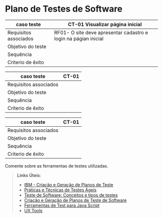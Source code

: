 # Plano de Testes de Software

|caso teste           | CT-01 Visualizar página inicial                                |                     
|---------------------|----------------------------------------------------------------|
|Requisitos associados| RF01- O site deve apresentar cadastro e login na págian inicial|                          
|Objetivo do teste    |                                                                |
|Sequência            |                                                                |
| Criterio de êxito   |                                                                |


|caso teste           | CT-01                     |
|---------------------|---------------------------|
|Requisitos associados|                           |
|Objetivo do teste    |                           |
|Sequência            |                           |
| Criterio de êxito   |                           |


|caso teste           | CT-01                     |
|---------------------|---------------------------|
|Requisitos associados|                           |
|Objetivo do teste    |                           |
|Sequência            |                           |
| Criterio de êxito   |                           |

Comente sobre as ferramentas de testes utilizadas.
 
> **Links Úteis**:
> - [IBM - Criação e Geração de Planos de Teste](https://www.ibm.com/developerworks/br/local/rational/criacao_geracao_planos_testes_software/index.html)
> - [Práticas e Técnicas de Testes Ágeis](http://assiste.serpro.gov.br/serproagil/Apresenta/slides.pdf)
> -  [Teste de Software: Conceitos e tipos de testes](https://blog.onedaytesting.com.br/teste-de-software/)
> - [Criação e Geração de Planos de Teste de Software](https://www.ibm.com/developerworks/br/local/rational/criacao_geracao_planos_testes_software/index.html)
> - [Ferramentas de Test para Java Script](https://geekflare.com/javascript-unit-testing/)
> - [UX Tools](https://uxdesign.cc/ux-user-research-and-user-testing-tools-2d339d379dc7)
